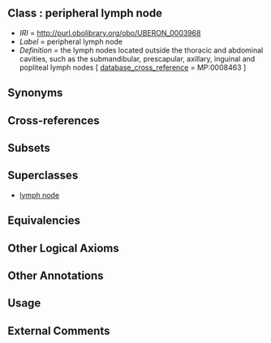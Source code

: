 
## Class : peripheral lymph node

 * *IRI* = http://purl.obolibrary.org/obo/UBERON_0003968
 * *Label* = peripheral lymph node
 * *Definition* = the lymph nodes located outside the thoracic and abdominal cavities, such as the submandibular, prescapular, axillary, inguinal and popliteal lymph nodes [ [database_cross_reference](../../ef/oboInOwl#hasDbXref.md) = MP:0008463 ]

## Synonyms


## Cross-references


## Subsets


## Superclasses

 * [lymph node](../../UBERON/29/UBERON_0000029.md)

## Equivalencies


## Other Logical Axioms


## Other Annotations


## Usage


## External Comments

